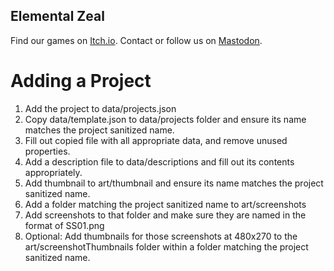 ## Elemental Zeal
Find our games on [Itch.io](https://elemental-zeal.itch.io/).
Contact or follow us on [Mastodon](https://mastodon.gamedev.place/@elementalzeal).

# Adding a Project
1. Add the project to data/projects.json
2. Copy data/template.json to data/projects folder and ensure its name matches the project sanitized name.
3. Fill out copied file with all appropriate data, and remove unused properties.
4. Add a description file to data/descriptions and fill out its contents appropriately.
5. Add thumbnail to art/thumbnail and ensure its name matches the project sanitized name.
6. Add a folder matching the project sanitized name to art/screenshots
7. Add screenshots to that folder and make sure they are named in the format of SS01.png
8. Optional: Add thumbnails for those screenshots at 480x270 to the art/screenshotThumbnails folder within a folder matching the project sanitized name.